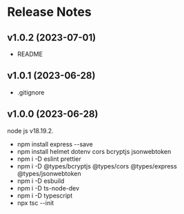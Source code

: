 # Release Notes

## v1.0.2 (2023-07-01)

- README

## v1.0.1 (2023-06-28)

- .gitignore

## v1.0.0 (2023-06-28)

node js v18.19.2.

- npm install express --save
- npm install helmet dotenv cors bcryptjs jsonwebtoken
- npm i -D eslint prettier
- npm i -D @types/bcryptjs @types/cors @types/express @types/jsonwebtoken
- npm i -D esbuild
- npm i -D ts-node-dev
- npm i -D typescript
- npx tsc --init
